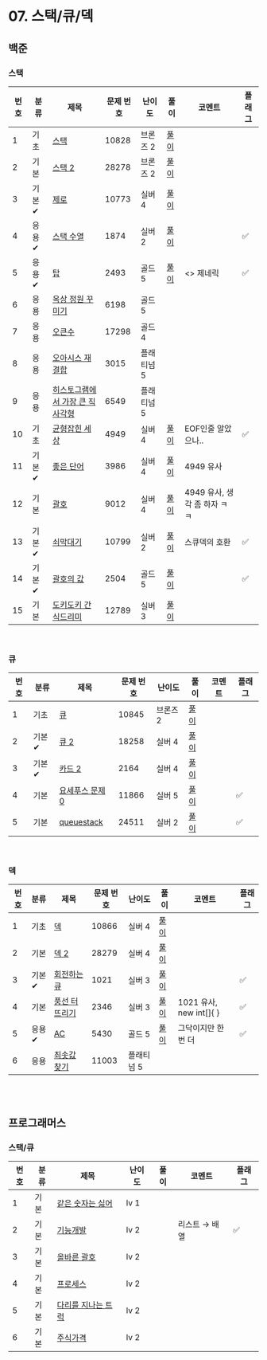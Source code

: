 # 07. 스택/큐/덱

## 백준
### 스택
| 번호 | 분류 | 제목                                     | 문제 번호 | 난이도 | 풀이                                            | 코멘트                                      | 플래그 |
|------|------|------------------------------------------|------------|--------|-----------------------------------------------|------------------------------------------|--------|
| 1    | 기초 | [스택](https://www.acmicpc.net/problem/10828) | 10828 | 브론즈 2 | [풀이](../solutions/07_stack_queue/B10828.java) |  |  |
| 2    | 기본 | [스택 2](https://www.acmicpc.net/problem/28278) | 28278 | 브론즈 2 | [풀이](../solutions/07_stack_queue/B28278.java) |                                          |  |
| 3    | 기본✔ | [제로](https://www.acmicpc.net/problem/10773) | 10773 | 실버 4 | [풀이](../solutions/07_stack_queue/S10773.java) |                                          |  |
| 4    | 응용✔ | [스택 수열](https://www.acmicpc.net/problem/1874) | 1874 | 실버 2 | [풀이](../solutions/07_stack_queue/S1874.java)  |                                          | ✅ |
| 5    | 응용✔ | [탑](https://www.acmicpc.net/problem/2493) | 2493 | 골드 5 | [풀이](../solutions/07_stack_queue/G2493.java)  | <> 제네릭                                   | ✅ |
| 6    | 응용 | [옥상 정원 꾸미기](https://www.acmicpc.net/problem/6198) | 6198 | 골드 5 |                                               |                                          |  |
| 7    | 응용 | [오큰수](https://www.acmicpc.net/problem/17298) | 17298 | 골드 4 |                                               |                                          |  |
| 8    | 응용 | [오아시스 재결합](https://www.acmicpc.net/problem/3015) | 3015 | 플래티넘 5 |                                               |                                          |  |
| 9    | 응용 | [히스토그램에서 가장 큰 직사각형](https://www.acmicpc.net/problem/6549) | 6549 | 플래티넘 5 |                                               |                                          |  |
| 10   | 기초 | [균형잡힌 세상](https://www.acmicpc.net/problem/4949) | 4949 | 실버 4 | [풀이](../solutions/07_stack_queue/S4949.java)  | EOF인줄 알았으나..                             | ✅ |
| 11   | 기본✔ | [좋은 단어](https://www.acmicpc.net/problem/3986) | 3986 | 실버 4 | [풀이](../solutions/07_stack_queue/S3986.java)  | 4949 유사                                  |  |
| 12   | 기본 | [괄호](https://www.acmicpc.net/problem/9012) | 9012 | 실버 4 | [풀이](../solutions/07_stack_queue/S9012.java)  | 4949 유사, 생각 좀 하자 ㅋㅋ                      |  |
| 13   | 기본✔ | [쇠막대기](https://www.acmicpc.net/problem/10799) | 10799 | 실버 2 | [풀이](../solutions/07_stack_queue/S10799.java) | 스큐덱의 호환                                  | ✅ |
| 14   | 기본✔ | [괄호의 값](https://www.acmicpc.net/problem/2504) | 2504 | 골드 5 | [풀이](../solutions/07_stack_queue/G2504.java)  |                                          | ✅ |
| 15   | 기본 | [도키도키 간식드리미](https://www.acmicpc.net/problem/12789) | 12789 | 실버 3 | [풀이](../solutions/07_stack_queue/S12789.java) |                                          |  |  

<br>

### 큐
| 번호 | 분류 | 제목                                     | 문제 번호 | 난이도 | 풀이                                            | 코멘트 | 플래그 |
|------|------|------------------------------------------|------------|--------|-----------------------------------------------|---------|--------|
| 1    | 기초 | [큐](https://www.acmicpc.net/problem/10845) | 10845 | 브론즈 2 | [풀이](../solutions/07_stack_queue/B10845.java) |  |  |
| 2    | 기본✔ | [큐 2](https://www.acmicpc.net/problem/18258) | 18258 | 실버 4 | [풀이](../solutions/07_stack_queue/S18258.java) |  |  |
| 3    | 기본✔ | [카드 2](https://www.acmicpc.net/problem/2164) | 2164 | 실버 4 | [풀이](../solutions/07_stack_queue/S2164.java)  |  |  |
| 4    | 기본 | [요세푸스 문제 0](https://www.acmicpc.net/problem/11866) | 11866 | 실버 5 | [풀이](../solutions/07_stack_queue/S11866.java) |  | ✅ |
| 5    | 기본 | [queuestack](https://www.acmicpc.net/problem/24511) | 24511 | 실버 2 | [풀이](../solutions/07_stack_queue/S24511.java) |  | ✅ |

<br>

### 덱
| 번호 | 분류 | 제목                                     | 문제 번호 | 난이도 | 풀이                                            | 코멘트 | 플래그 |
|------|------|------------------------------------------|------------|--------|-----------------------------------------------|---------|--------|
| 1   | 기초 | [덱](https://www.acmicpc.net/problem/10866) | 10866 | 실버 4 | [풀이](../solutions/07_stack_queue/S10866.java) |  |  |
| 2   | 기본 | [덱 2](https://www.acmicpc.net/problem/28279) | 28279 | 실버 4 | [풀이](../solutions/07_stack_queue/S28279.java) |  |  |
| 3   | 기본✔ | [회전하는 큐](https://www.acmicpc.net/problem/1021) | 1021 | 실버 3 | [풀이](../solutions/07_stack_queue/S1021.java)  |  | ✅ |
| 4   | 기본 | [풍선 터뜨리기](https://www.acmicpc.net/problem/2346) | 2346 | 실버 3 | [풀이](../solutions/07_stack_queue/S2346.java)  | 1021 유사, new int[]{ } | ✅ |
| 5   | 응용✔ | [AC](https://www.acmicpc.net/problem/5430) | 5430 | 골드 5 | [풀이](../solutions/07_stack_queue/G5430.java)  | 그닥이지만 한 번 더 | ✅ |
| 6   | 응용 | [최솟값 찾기](https://www.acmicpc.net/problem/11003) | 11003 | 플래티넘 5 |                                               |  |  |

<br><br>
## 프로그래머스
### 스택/큐
| 번호 | 분류 | 제목                                                                            | 난이도  | 풀이 | 코멘트 | 플래그 |
|----|-----|-------------------------------------------------------------------------------|------|-----|-----|---|
| 1  | 기본 | [같은 숫자는 싫어](https://school.programmers.co.kr/learn/courses/30/lessons/12906)  | lv 1 |     |     |   |
| 2  | 기본 | [기능개발](https://school.programmers.co.kr/learn/courses/30/lessons/42586)       | lv 2 |     |  리스트 → 배열  | ✅ |
| 3  | 기본 | [올바른 괄호](https://school.programmers.co.kr/learn/courses/30/lessons/12909)     | lv 2 |     |     |   |
| 4  | 기본 | [프로세스](https://school.programmers.co.kr/learn/courses/30/lessons/42587)       | lv 2 |     |     |   |
| 5  | 기본 | [다리를 지나는 트럭](https://school.programmers.co.kr/learn/courses/30/lessons/42583) | lv 2 |     |     |   |
| 6  | 기본 | [주식가격](https://school.programmers.co.kr/learn/courses/30/lessons/42584)       | lv 2 |     |     |   |
